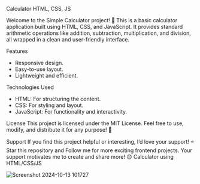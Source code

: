 Calculator HTML, CSS, JS

Welcome to the Simple Calculator project! 🎉
This is a basic calculator application built using HTML, CSS, and JavaScript. It provides standard arithmetic operations like addition, subtraction, multiplication, and division, all wrapped in a clean and user-friendly interface.

Features
- Responsive design.
- Easy-to-use layout.
- Lightweight and efficient.
  
Technologies Used
- HTML: For structuring the content.
- CSS: For styling and layout.
- JavaScript: For functionality and interactivity.

License
This project is licensed under the MIT License.
Feel free to use, modify, and distribute it for any purpose! 🚀

Support
If you find this project helpful or interesting, I’d love your support!
⭐ Star this repository and Follow me for more exciting frontend projects. Your support motivates me to create and share more! 😊
Calculator using HTML/CSS/JS

![Screenshot 2024-10-13 101727](https://github.com/user-attachments/assets/51903b4c-1163-499d-b342-d9c64d557c62)
